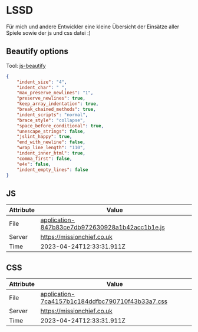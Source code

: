 # LSSD
Für mich und andere Entwickler eine kleine Übersicht der Einsätze aller Spiele sowie der js und css datei :)

<!-- automated -->
## Beautify options
Tool: [js-beautify](https://github.com/beautify-web/js-beautify)
```json
{
    "indent_size": "4",
    "indent_char": " ",
    "max_preserve_newlines": "1",
    "preserve_newlines": true,
    "keep_array_indentation": true,
    "break_chained_methods": true,
    "indent_scripts": "normal",
    "brace_style": "collapse",
    "space_before_conditional": true,
    "unescape_strings": false,
    "jslint_happy": true,
    "end_with_newline": false,
    "wrap_line_length": "110",
    "indent_inner_html": true,
    "comma_first": false,
    "e4x": false,
    "indent_empty_lines": false
}
```

## JS
| Attribute | Value |
| --------- | ----- |
| File      | [application-847b83ce7db972630928a1b42acc1b1e.js](https://missionchief.co.uk/assets/application-847b83ce7db972630928a1b42acc1b1e.js) |
| Server    | https://missionchief.co.uk |
| Time      | 2023-04-24T12:33:31.911Z |

## CSS
| Attribute | Value |
| --------- | ----- |
| File      | [application-7ca4157b1c184ddfbc790710f43b33a7.css](https://missionchief.co.uk/assets/application-7ca4157b1c184ddfbc790710f43b33a7.css) |
| Server    | https://missionchief.co.uk |
| Time      | 2023-04-24T12:33:31.911Z |
<!-- /automated -->
